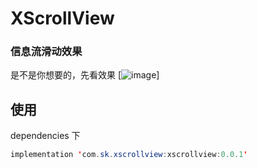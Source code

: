 # XScrollView
### 信息流滑动效果 


是不是你想要的，先看效果
[![image](https://github.com/magicbaby810/XScrollView/tree/master/app/src/main/res/raw/demo_video.gif)]


## 使用
dependencies 下

```java 
implementation 'com.sk.xscrollview:xscrollview:0.0.1'
```